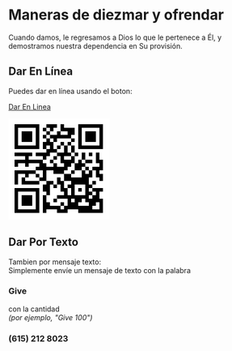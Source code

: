 <div class=""><h1>Maneras de diezmar y ofrendar</h1>
<p>Cuando damos, le regresamos a Dios lo que le pertenece a Él, y demostramos nuestra dependencia en Su provisión.</p>
</div>
<div class="container"><div class="row"><div class="mt-5 col-12 col-md-6">
<h2>Dar En Línea</h2>
<p>Puedes dar en línea usando el boton:</p>
<p>
<script src="https://faithlife.com/scripts/api/plugins/givingFormEmbedded.js"></script>
<a fl-giving-link fl-style href="https://faithlife.com/ccea/give"> Dar En Linea </a>
</p>
<img class="mt-4" src="img/ancla-give.png" />
</div>
<div class="mt-5 col-12 col-md-6">
<h2>Dar Por Texto</h2>
<p>Tambien por mensaje texto:<br>
Simplemente envíe un mensaje de texto con la palabra
</p>
<h3>Give</h3>
<p>con la cantidad<br><i>(por ejemplo, "Give 100")</i>
</p>
<h3>(615) 212 8023</h3>

</div></div></div>
